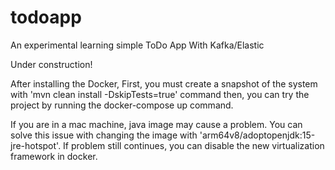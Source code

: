 # todoapp
An experimental learning simple ToDo App With Kafka/Elastic

Under construction!

After installing the Docker,
First, you must create a snapshot of the system with 'mvn clean install -DskipTests=true' command
then, you can try the project by running the docker-compose up command.

If you are in a mac machine, java image may cause a problem. You can solve this issue with changing the image with 'arm64v8/adoptopenjdk:15-jre-hotspot'.
If problem still continues, you can disable the new virtualization framework in docker. 
